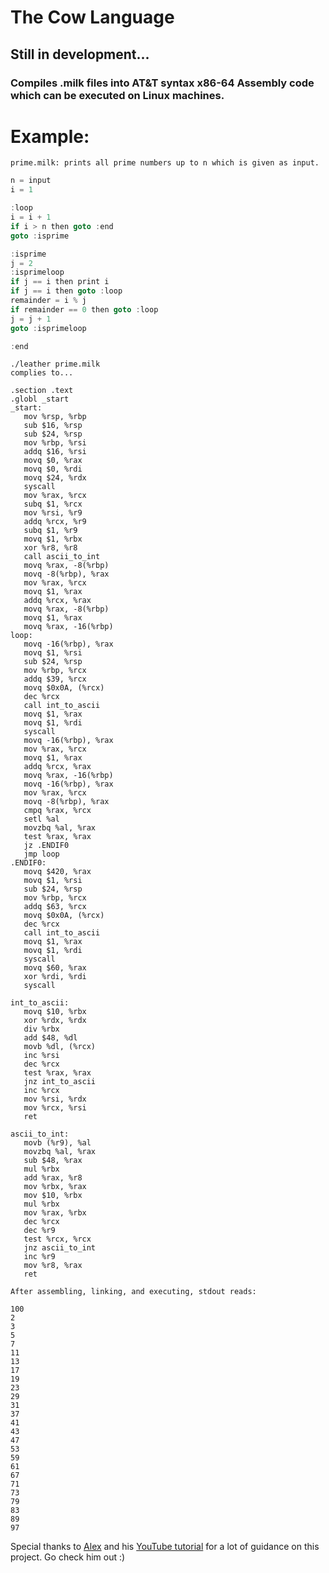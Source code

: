 # The Cow Language

## Still in development...
### Compiles .milk files into AT&T syntax x86-64 Assembly code which can be executed on Linux machines.

# Example: 
```
prime.milk: prints all prime numbers up to n which is given as input.
```
```c
n = input
i = 1

:loop
i = i + 1
if i > n then goto :end
goto :isprime

:isprime
j = 2
:isprimeloop
if j == i then print i
if j == i then goto :loop
remainder = i % j
if remainder == 0 then goto :loop
j = j + 1
goto :isprimeloop

:end
```

```
./leather prime.milk
complies to...
```

```assembly
.section .text
.globl _start
_start:
   mov %rsp, %rbp
   sub $16, %rsp
   sub $24, %rsp
   mov %rbp, %rsi
   addq $16, %rsi
   movq $0, %rax
   movq $0, %rdi
   movq $24, %rdx
   syscall
   mov %rax, %rcx
   subq $1, %rcx
   mov %rsi, %r9
   addq %rcx, %r9
   subq $1, %r9
   movq $1, %rbx
   xor %r8, %r8
   call ascii_to_int
   movq %rax, -8(%rbp)
   movq -8(%rbp), %rax
   mov %rax, %rcx
   movq $1, %rax
   addq %rcx, %rax
   movq %rax, -8(%rbp)
   movq $1, %rax
   movq %rax, -16(%rbp)
loop:
   movq -16(%rbp), %rax
   movq $1, %rsi
   sub $24, %rsp
   mov %rbp, %rcx
   addq $39, %rcx
   movq $0x0A, (%rcx)
   dec %rcx
   call int_to_ascii
   movq $1, %rax
   movq $1, %rdi
   syscall
   movq -16(%rbp), %rax
   mov %rax, %rcx
   movq $1, %rax
   addq %rcx, %rax
   movq %rax, -16(%rbp)
   movq -16(%rbp), %rax
   mov %rax, %rcx
   movq -8(%rbp), %rax
   cmpq %rax, %rcx
   setl %al
   movzbq %al, %rax
   test %rax, %rax
   jz .ENDIF0
   jmp loop
.ENDIF0:
   movq $420, %rax
   movq $1, %rsi
   sub $24, %rsp
   mov %rbp, %rcx
   addq $63, %rcx
   movq $0x0A, (%rcx)
   dec %rcx
   call int_to_ascii
   movq $1, %rax
   movq $1, %rdi
   syscall
   movq $60, %rax
   xor %rdi, %rdi
   syscall

int_to_ascii:
   movq $10, %rbx
   xor %rdx, %rdx
   div %rbx
   add $48, %dl
   movb %dl, (%rcx)
   inc %rsi
   dec %rcx
   test %rax, %rax
   jnz int_to_ascii
   inc %rcx
   mov %rsi, %rdx
   mov %rcx, %rsi
   ret

ascii_to_int:
   movb (%r9), %al
   movzbq %al, %rax
   sub $48, %rax
   mul %rbx
   add %rax, %r8
   mov %rbx, %rax
   mov $10, %rbx
   mul %rbx
   mov %rax, %rbx
   dec %rcx
   dec %r9
   test %rcx, %rcx
   jnz ascii_to_int
   inc %r9
   mov %r8, %rax
   ret
```

```
After assembling, linking, and executing, stdout reads:

100
2
3
5
7
11
13
17
19
23
29
31
37
41
43
47
53
59
61
67
71
73
79
83
89
97
```

Special thanks to [Alex](https://github.com/alexjercan) and his [YouTube tutorial](https://youtu.be/HOe2YFnzO2I?si=u_QlAn2AdSL3jNtR) for a lot of guidance on this project. Go check him out :)